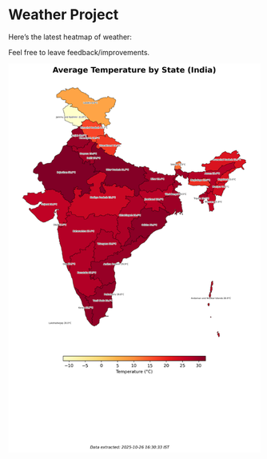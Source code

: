 # Weather Project

Here’s the latest heatmap of weather:

Feel free to leave feedback/improvements.

![India Heatmap](docs/assets/india_heatmap.png?v=FDFF53)
